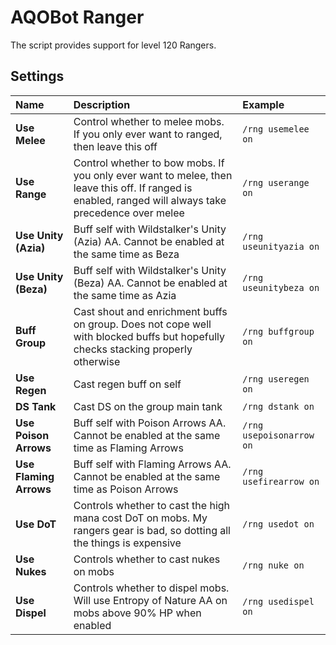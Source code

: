 # AQOBot Ranger

The script provides support for level 120 Rangers. 

## Settings

| **Name** | **Description** | **Example** |
| :-- | :----- | :--- |
| **Use Melee** | Control whether to melee mobs. If you only ever want to ranged, then leave this off | `/rng usemelee on` |
| **Use Range** | Control whether to bow mobs. If you only ever want to melee, then leave this off. If ranged is enabled, ranged will always take precedence over melee | `/rng userange on` |
| **Use Unity (Azia)** | Buff self with Wildstalker's Unity (Azia) AA. Cannot be enabled at the same time as Beza | `/rng useunityazia on` |
| **Use Unity (Beza)** | Buff self with Wildstalker's Unity (Beza) AA. Cannot be enabled at the same time as Azia | `/rng useunitybeza on` |
| **Buff Group** | Cast shout and enrichment buffs on group. Does not cope well with blocked buffs but hopefully checks stacking properly otherwise | `/rng buffgroup on` |
| **Use Regen** | Cast regen buff on self | `/rng useregen on` |
| **DS Tank** |  Cast DS on the group main tank | `/rng dstank on` |
| **Use Poison Arrows** | Buff self with Poison Arrows AA. Cannot be enabled at the same time as Flaming Arrows | `/rng usepoisonarrow on` |
| **Use Flaming Arrows** | Buff self with Flaming Arrows AA. Cannot be enabled at the same time as Poison Arrows | `/rng usefirearrow on` |
| **Use DoT** | Controls whether to cast the high mana cost DoT on mobs. My rangers gear is bad, so dotting all the things is expensive | `/rng usedot on` |
| **Use Nukes** | Controls whether to cast nukes on mobs | `/rng nuke on` |
| **Use Dispel** | Controls whether to dispel mobs. Will use Entropy of Nature AA on mobs above 90% HP when enabled | `/rng usedispel on` |